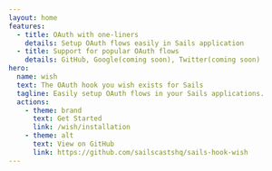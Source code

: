 ```yaml
---
layout: home
features:
  - title: OAuth with one-liners
    details: Setup OAuth flows easily in Sails application
  - title: Support for popular OAuth flows
    details: GitHub, Google(coming soon), Twitter(coming soon)
hero:
  name: wish
  text: The OAuth hook you wish exists for Sails
  tagline: Easily setup OAuth flows in your Sails applications.
  actions:
    - theme: brand
      text: Get Started
      link: /wish/installation
    - theme: alt
      text: View on GitHub
      link: https://github.com/sailscastshq/sails-hook-wish
---
```

